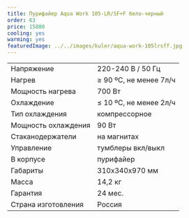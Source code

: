 ```yaml
---
title: Пурифайер Aqua Work 105-LR/SF+F бело-черный
order: 63
price: 15800
cooling: yes
warming: yes
featuredImage: ../../images/kuler/aqua-work-105lrsff.jpg
---
```


<table>
<tr><td>Напряжение</td><td>220-240 В / 50 Гц</td></tr>
<tr><td>Нагрев</td><td>≥ 90 ºС, не менее 7л/ч</td></tr>
<tr><td>Мощность нагрева</td><td>700 Вт</td></tr>
<tr><td>Охлаждение</td><td>≤ 10 ºС, не менее 2л/ч</td></tr>
<tr><td>Тип охлаждения</td><td>компрессорное</td></tr>
<tr><td>Мощность охлаждения</td><td>90 Вт</td></tr>
<tr><td>Стаканодержатели</td><td>на магнитах</td></tr>
<tr><td>Управление</td><td>тумблеры вкл/выкл</td></tr>
<tr><td>В корпусе</td><td>пурифайер</td></tr>
<tr><td>Габариты</td><td>310x340x970 мм</td></tr>
<tr><td>Масса</td><td>14,2 кг</td></tr>
<tr><td>Гарантия</td><td>24 мес.</td></tr>
<tr><td>Страна изготовления</td><td>Россия</td></tr>
</table>
